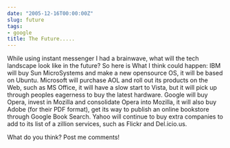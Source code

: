 ```yaml
---
date: "2005-12-16T00:00:00Z"
slug: future
tags:
- google
title: The Future.....
---
```


While using instant messenger I had a brainwave, what will the tech landscape
look like in the future? So here is What I think could happen:  IBM will buy
Sun MicroSystems and make a new opensource OS, it will be  based on Ubuntu.
Microsoft will purchase AOL and roll out its products  on the Web, such as MS
Office, it will have a slow start to Vista,  but it will pick up through
peoples eagerness to buy the latest hardware. Google will buy Opera, invest in
Mozilla and consolidate Opera into Mozilla, it will also buy Adobe (for their
PDF format), get its way to publish an online bookstore through Google Book
Search. Yahoo will continue to buy extra companies to add to its list of a
zillion services, such as Flickr and Del.icio.us.

What do you think? Post me comments!